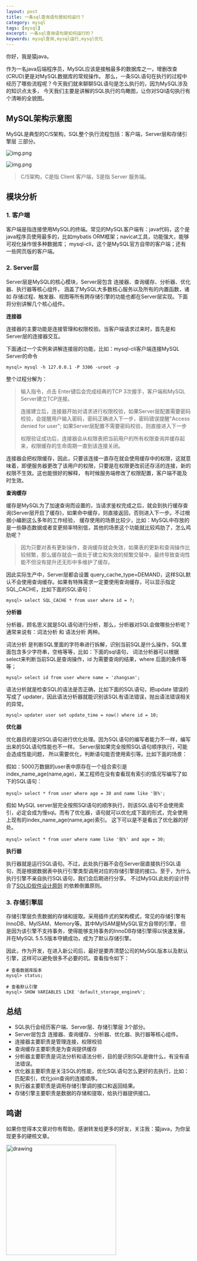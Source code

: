 ```yaml
---
layout: post
title: 一条sql查询语句是如何运行？
category: mysql
tags: [mysql]
excerpt: 一条sql查询语句是如何运行的？
keywords: mysql查询,mysql运行,mysql优化
---
```


你好，我是猿java。

作为一名java后端程序员，MySQL应该是接触最多的数据库之一，增删改查(CRUD)更是对MySQL数据库的常规操作。
那么，一条SQL语句在执行的过程中经历了哪些流程呢？今天我们就来聊聊SQL语句是怎么执行的，因为MySQL涉及的知识点太多，
今天我们主要是讲解的SQL执行的鸟瞰图，让你对SQl语句执行有个清晰的全貌图。


## MySQL架构示意图

MySQL是典型的C/S架构，SQL整个执行流程包括：客户端，Server层和存储引擎层 三部分。

![img.png](https://www.yuanjava.cn/assets/md/mysql/sql-run-model.png)

![img.png](https://www.yuanjava.cn/assets/md/mysql/sql-model.png)

> C/S架构，C是指 Client 客户端，S是指 Server 服务端。


## 模块分析

### 1. 客户端

客户端是指连接使用MySQL的终端。常见的MySQL客户端有：java代码，这个是java程序员使用最多的，比如mybatis ORM框架；navicat工具，功能强大，能够可视化操作很多种数据库；
mysql-cli，这个是MySQL官方自带的客户端；还有一些网页版的客户端。


### 2. Server层

Server层是MySQL的核心模块，Server层包含 连接器、查询缓存、分析器、优化器、执行器等核心组件，
涵盖了MySQL大多数核心服务以及所有的内置函数，诸如 存储过程、触发器、视图等所有跨存储引擎的功能也都在Server层实现。下面将分别讲解几个核心组件。

**连接器**

连接器的主要功能是连接管理和权限校验。当客户端请求过来时，首先是和Server层的连接器交互。

下面通过一个实例来讲解连接层的功能，比如：mysql-cli客户端连接MySQL Server的命令

```text
mysql> mysql -h 127.0.0.1 -P 3306 -uroot -p
```
整个过程分解为：
> 输入指令，点击 Enter键后会完成经典的TCP 3次握手，客户端和MySQL Server建立TCP连接。
>
> 连接建立后，连接器开始对请求进行权限校验，如果Server层配置需要密码校验，会提醒用户输入密码，密码正确进入下一步，密码错误提醒"Access denied for user";
> 如果Server层配置不需要密码校验，则直接进入下一步
>
> 权限验证成功后，连接器会从权限表把当前用户的所有权限查询并缓存起来，权限缓存的生命周期一直到该连接关闭。

连接器会把权限缓存，因此，只要该连接一直存在就会使用缓存中的权限，这就意味着，即便服务器更改了该用户的权限，只要是在权限更改前还存活的连接，新的权限不生效。这也能很好的解释，
有时候服务端修改了权限配置，客户端不能及时生效。


**查询缓存**

缓存是MySQL为了加速查询而设置的，当请求鉴权完成之后，就会到执行缓存查询(Server层开启了缓存)，如果命中缓存，则直接返回，否则进入下一步。不过根据小编剧这么多年的工作经验，
缓存使用的场景比较少，比如：MySQL中存放的是一些静态数据或者变更频率特别低，其他的场景这个功能就比较鸡肋了，怎么鸡肋呢？

> 因为只要对表有更新操作，查询缓存就会失效，如果表的更新和查询操作比较频繁，那么缓存就会一直处于建立和失效的频繁交替中，最终导致查询性能不但没有提升还无形中多维护了缓存。

因此实际生产中，Server层都会设置 query_cache_type=DEMAND，这样SQL默认不会使用查询缓存。如果有特殊需求一定要使用查询缓存，可以显示指定SQL_CACHE，比如下面的SQL语句：
```text
mysql> select SQL_CACHE * from user where id = ?;
```

**分析器**

分析器，顾名思义就是SQL语句进行分析，那么，分析器对SQL会做哪些分析呢？通常来说有：词法分析 和 语法分析 两种。

词法分析 是判断SQL里面的字符串进行拆解，识别当前SQL是什么操作，SQL里面包含多少字符串，空格等等，比如：下面的sql语句，
词法分析器可以根据 select来判断当前SQL是查询操作，id 为需要查询的结果，where 后面的条件等等；

```text
mysql> select id from user where name = 'zhangsan';
```

语法分析就是检查SQL的语法是否正确，比如下面的SQL语句，把update 错误的写成了 updater，因此语法分析器就能识别该SQL有语法错误，抛出语法错误相关的异常。

```text
mysql> updater user set update_time = now() where id = 10;
```

**优化器**

优化器目的是对SQL语句进行优化处理。因为SQL语句的编写者能力不一样，编写出来的SQL语句性能也不一样。
Server层如果完全按照SQL语句顺序执行，可能会造成性能问题， 所以需要优化，判断语句能否使用索引等。比如下面的场景：

假如：5000万数据的user表中原存在一个组合索引是index_name_age(name,age)，某工程师在没有查看现有索引的情况写编写了如下的SQL语句：

```text
mysql> select * from user where age = 30 and name like '张%';
```

假如 MySQL server层完全按照SQl语句的顺序执行，则该SQL语句不会使用索引，必定会成为慢sql。而有了优化器，语句就可以优化成下面的形式，完全使用上现有的index_name_age(name,age)索引。
这下可以是不是看出了优化器的好处。
```text
mysql> select * from user where name like '张%' and age = 30;
```

**执行器**

执行器就是运行SQL语句。不过，此处执行器不会在Server层直接执行SQL语句，而是根据数据表中执行引擎类型调用对应的存储引擎提的接口。至于，为什么执行引擎不亲自执行SQL语句，我们会后期进行分享。
不过MySQL此处的设计符合了[SOLID软件设计原则](https://www.yuanjava.cn/tags/solid/) 的依赖倒置原则。


### 3. 存储引擎层

存储引擎层负责数据的存储和提取。采用插件式的架构模式，常见的存储引擎有 InnoDB、MyISAM、Memory等。其中MyISAM是MySQL官方自带的引擎，
但是因为该引擎不支持事务，使得能够支持事务的InnoDB存储引擎得以快速发展，并在MySQL 5.5.5版本夺嫡成功，成为了默认存储引擎。

因此，作为开发，在进入新公司后，最好是要弄清楚公司的MySQL版本以及默认引擎，这样可以避免很多不必要的坑。查看指令如下：

```text
# 查看数据库版本
mysql> status;

# 查看默认引擎
mysql> SHOW VARIABLES LIKE 'default_storage_engine%';
```


## 总结
- SQL执行会经历客户端、Server层、存储引擎层 3个部分。
- Server层包含 连接器、查询缓存、分析器、优化器、执行器等核心组件。
- 连接器主要职责是管理连接，权限校验
- 查询缓存主要职责是为查询提供缓存
- 分析器主要职责是词法分析和语法分析，目的是识别SQL是做什么，有没有语法错误。
- 优化器主要职责是关注SQL的性能，优化SQL语句怎么更好的去执行，比如：匹配索引，优化join查询的连接顺序。
- 执行器主要职责是调用存储引擎调的接口和返回结果。
- 存储引擎主要职责是数据的存储和提取，给执行器提供接口。

## 鸣谢
如果你觉得本文章对你有帮助，感谢转发给更多的好友，关注我：猿java，为你呈现更多的硬核文章。

<img src="https://yuanjava.cn/assets/img/pub.jpg" alt="drawing" style="width:300px;"/>

